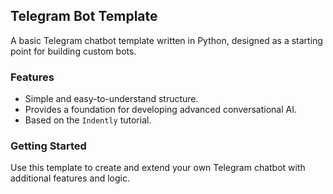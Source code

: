 <h2>Telegram Bot Template</h2>

<p>A basic Telegram chatbot template written in Python, designed as a starting point for building custom bots.</p>

<h3>Features</h3>
<ul>
    <li>Simple and easy-to-understand structure.</li>
    <li>Provides a foundation for developing advanced conversational AI.</li>
    <li>Based on the <code>Indently</code> tutorial.</li>
</ul>

<h3>Getting Started</h3>
<p>Use this template to create and extend your own Telegram chatbot with additional features and logic.</p>
